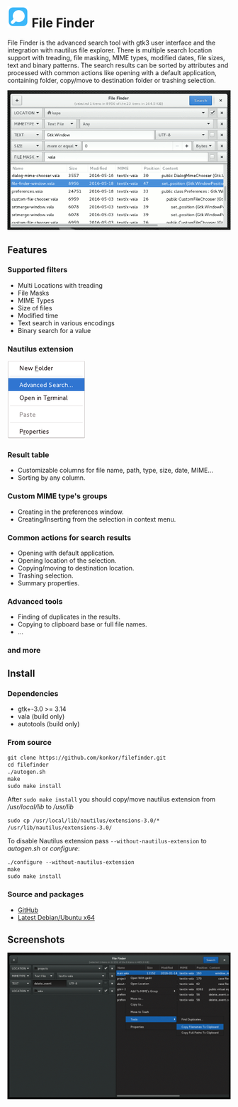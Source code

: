 # ![](/data/icons/filefinder.png) File Finder
File  Finder  is  the advanced search tool with gtk3 user interface and
the integration with nautilus file explorer.  There is multiple  search
location  support  with  treading,  file  masking, MIME types, modified
dates, file sizes, text and binary patterns.  The search results can be
sorted  by  attributes  and  processed with common actions like opening
with a default application, containing folder, copy/move to  destination
folder or trashing selection.

![](/data/screenshots/filefinder.png?raw=true)

## Features
### Supported filters
* Multi Locations with treading
* File Masks
* MIME Types
* Size of files
* Modified time
* Text search in various encodings
* Binary search for a value

### Nautilus extension

![](/data/screenshots/nautilus_menu.png?raw=true)

### Result table
* Customizable columns for file name, path, type, size, date, MIME...
* Sorting by any column.

### Custom MIME type's groups
* Creating in the preferences window.
* Creating/Inserting from the selection in context menu.

### Common actions for search results
* Opening with default application.
* Opening location of the selection.
* Copying/moving to destination location.
* Trashing selection.
* Summary properties.

### Advanced tools
* Finding of duplicates in the results.
* Copying to clipboard base or full file names.
* ...

### and more

## Install
### Dependencies
* gtk+-3.0 >= 3.14
* vala (build only)
* autotools (build only)

### From source
```
git clone https://github.com/konkor/filefinder.git
cd filefinder
./autogen.sh
make
sudo make install
```
After `sudo make install` you should copy/move nautilus extension from _/usr/local/lib_ to _/usr/lib_
```
sudo cp /usr/local/lib/nautilus/extensions-3.0/* /usr/lib/nautilus/extensions-3.0/
```
To disable Nautilus extension pass `--without-nautilus-extension` to _autogen.sh_ or _configure_:
```
./configure --without-nautilus-extension
make
sudo make install
```

### Source and packages
* [GitHub](https://github.com/konkor/filefinder/archive/master.zip)
* [Latest Debian/Ubuntu x64](https://www.dropbox.com/s/6z3uq7sqn8runtx/filefinder_latest.deb?dl=1)

## Screenshots

![](/data/screenshots/filefinder2.png?raw=true)
